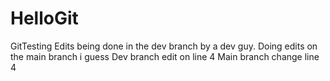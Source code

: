# HelloGit
GitTesting Edits being done in the dev branch by a dev guy.
Doing edits on the main branch i guess
Dev branch edit on line 4
Main branch change line 4